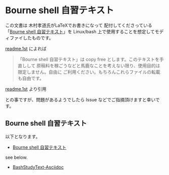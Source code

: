 # Bourne shell 自習テキスト

この文書は 木村孝道氏がLaTeXでお書きになって 配付してくださっている「[Bourne shell 自習テキスト](http://lagendra.s.kanazawa-u.ac.jp/ogurisu/manuals/sh-text/sh/index.html)」を Linux/bash 上で使用することを想定してモディファイしたものです。

[readme.1st](http://lagendra.s.kanazawa-u.ac.jp/ogurisu/manuals/sh-text/readme.1st) によれば

> 「Bourne shell 自習テキスト」は copy free とします。このテキストを手直しして
> 原稿料を稼ごうなどと馬鹿なことを考えない限り、使用目的は限定しません。自由に
> ご利用ください。もちろんこれらファイルの転載も自由です。

[readme.1st](http://lagendra.s.kanazawa-u.ac.jp/ogurisu/manuals/sh-text/readme.1st) より引用

との事ですが、問題があるようでしたら Issue などでご指摘頂けますと幸いです。

## Bourne shell 自習テキスト

以下となります。

- [Bourne shell 自習テキスト](https://github.com/yamanetoshi/BashSelfStudyText/blob/master/sh-text.md)

see below.
- [BashStudyText-Asciidoc](https://github.com/yamanetoshi/BashSelfStudyText-Asciidoc)


